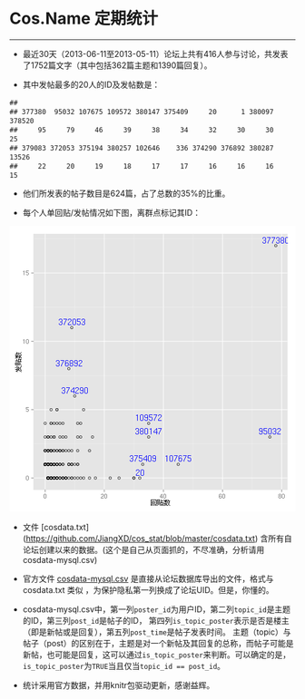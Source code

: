 # Cos.Name 定期统计
--------------------------------

* 最近30天（2013-06-11至2013-05-11）论坛上共有416人参与讨论，共发表了1752篇文字（其中包括362篇主题和1390篇回复）。


* 其中发帖最多的20人的ID及发帖数是：



```
## 
## 377380  95032 107675 109572 380147 375409     20      1 380097 378520 
##     95     79     46     39     38     34     32     30     30     25 
## 379083 372053 375194 380257 102646    336 374290 376892 380287  13526 
##     22     20     19     18     17     17     16     16     16     15
```


* 他们所发表的帖子数目是624篇，占了总数的35%的比重。

* 每个人单回贴/发帖情况如下图，离群点标记其ID：

![plot of chunk unnamed-chunk-2](figure/unnamed-chunk-2.png) 


* 文件 [cosdata.txt] (https://github.com/JiangXD/cos_stat/blob/master/cosdata.txt) 含所有自论坛创建以来的数据。(这个是自己从页面抓的，不尽准确，分析请用cosdata-mysql.csv)

* 官方文件 [cosdata-mysql.csv](https://github.com/JiangXD/cos_stat/blob/master/cosdata-mysql.csv) 是直接从论坛数据库导出的文件，格式与 cosdata.txt 类似
，为保护隐私第一列换成了论坛UID。但是，你懂的。

* cosdata-mysql.csv中，第一列`poster_id`为用户ID，第二列`topic_id`是主题的ID，第三列`post_id`是帖子的ID，
第四列`is_topic_poster`表示是否是楼主（即是新帖或是回复），第五列`post_time`是帖子发表时间。
主题（topic）与帖子（post）的区别在于，主题是对一个新帖及其回复的总称，而帖子可能是新帖，也可能是回复，这可以通过`is_topic_poster`来判断。可以确定的是，`is_topic_poster`为`TRUE`当且仅当`topic_id == post_id`。

* 统计采用官方数据，并用knitr包驱动更新，感谢益辉。

